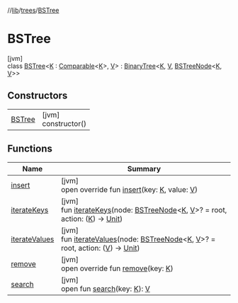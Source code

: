 //[lib](../../../Documentation)/[trees](../index.md)/[BSTree](index.md)

# BSTree

[jvm]\
class [BSTree](index.md)&lt;[K](index.md) : [Comparable](https://kotlinlang.org/api/latest/jvm/stdlib/kotlin/-comparable/index.html)&lt;[K](index.md)&gt;, [V](index.md)&gt; : [BinaryTree](../-binary-tree/index.md)&lt;[K](index.md), [V](index.md), [BSTreeNode](../../treeNodes/-b-s-tree-node/index.md)&lt;[K](index.md), [V](index.md)&gt;&gt;

## Constructors

| | |
|---|---|
| [BSTree](-b-s-tree.md) | [jvm]<br>constructor() |

## Functions

| Name | Summary |
|---|---|
| [insert](insert.md) | [jvm]<br>open override fun [insert](insert.md)(key: [K](index.md), value: [V](index.md)) |
| [iterateKeys](index.md#-1548902224%2FFunctions%2F1299105613) | [jvm]<br>fun [iterateKeys](index.md#-1548902224%2FFunctions%2F1299105613)(node: [BSTreeNode](../../treeNodes/-b-s-tree-node/index.md)&lt;[K](index.md), [V](index.md)&gt;? = root, action: ([K](index.md)) -&gt; [Unit](https://kotlinlang.org/api/latest/jvm/stdlib/kotlin/-unit/index.html)) |
| [iterateValues](index.md#-1255523589%2FFunctions%2F1299105613) | [jvm]<br>fun [iterateValues](index.md#-1255523589%2FFunctions%2F1299105613)(node: [BSTreeNode](../../treeNodes/-b-s-tree-node/index.md)&lt;[K](index.md), [V](index.md)&gt;? = root, action: ([V](index.md)) -&gt; [Unit](https://kotlinlang.org/api/latest/jvm/stdlib/kotlin/-unit/index.html)) |
| [remove](remove.md) | [jvm]<br>open override fun [remove](remove.md)(key: [K](index.md)) |
| [search](../-binary-tree/search.md) | [jvm]<br>open fun [search](../-binary-tree/search.md)(key: [K](index.md)): [V](index.md) |

